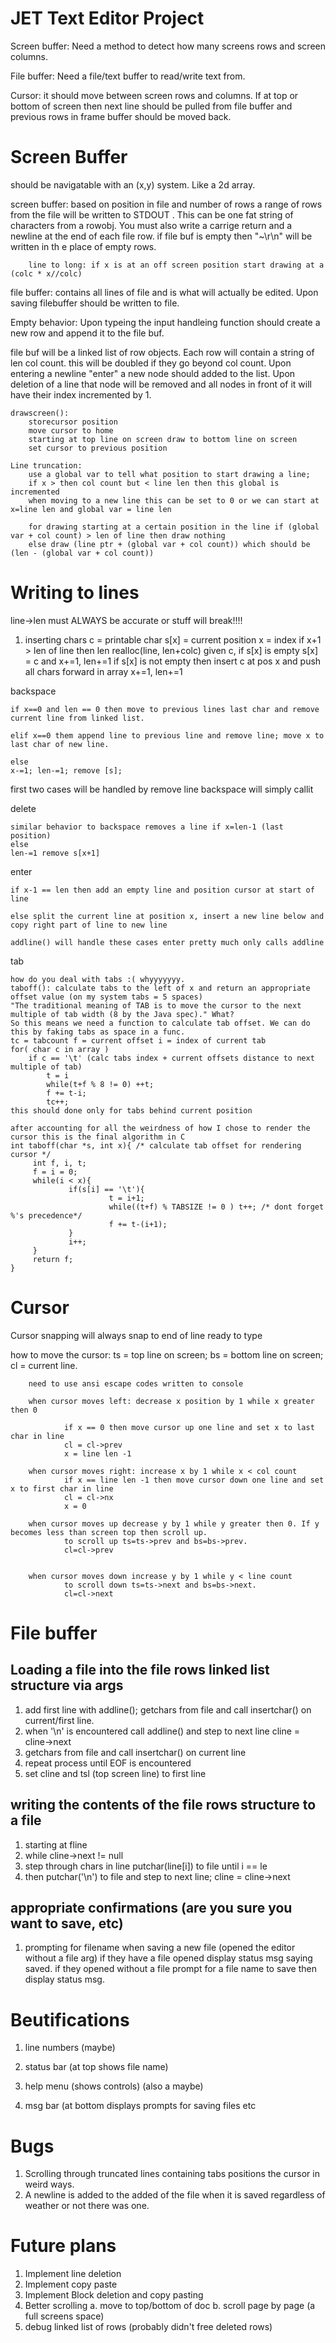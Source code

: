 # JET Text Editor Project

Screen buffer: Need a method to detect how many screens rows and screen columns. 

File buffer: Need a file/text buffer to read/write text from.

Cursor: it should move between screen rows and columns. If at top or bottom of screen then next line should be pulled from file buffer and previous rows in frame buffer should be moved back.


# Screen Buffer
should be navigatable with an (x,y) system. Like a 2d array.

screen buffer: based on position in file and number of rows a range of rows from the file will be written to STDOUT
	       .  This can be one fat string of characters from a rowobj. You must also write a carrige return and
		a newline at the end of each file row. if file buf is empty then "~\r\n" will be written in th
		e place of empty rows.

		line to long: if x is at an off screen position start drawing at a (colc * x//colc)
				

file buffer: contains all lines of file and is what will actually be edited. Upon saving filebuffer should be
written to file.

Empty behavior: Upon typeing the input handleing function should create a new row and append it to
	     the file buf.

file buf will be a linked list of row objects. Each row will contain a string of len col count.
this will be doubled if they go beyond col count. Upon entering a newline "enter" a new node should
added to the list. Upon deletion of a line that node will be removed and all nodes in front of it
will have their index incremented by 1.	    

	drawscreen():
		storecursor position
		move cursor to home 
		starting at top line on screen draw to bottom line on screen
		set cursor to previous position

	Line truncation:
		use a global var to tell what position to start drawing a line;
		if x > then col count but < line len then this global is incremented 
		when moving to a new line this can be set to 0 or we can start at x=line len and global var = line len

		for drawing starting at a certain position in the line if (global var + col count) > len of line then draw nothing
		else draw (line ptr + (global var + col count)) which should be (len - (global var + col count))



# Writing to lines

line->len must ALWAYS be accurate or stuff will break!!!!

1. inserting chars
	c = printable char
	s[x] = current position
	x = index
	if x+1 > len of line then len realloc(line, len+colc)
	given c, if s[x] is empty s[x] = c and x+=1, len+=1
		if s[x] is not empty then insert c at pos x and push all chars forward in array
		x+=1, len+=1

backspace

	if x==0 and len == 0 then move to previous lines last char and remove current line from linked list.

	elif x==0 them append line to previous line and remove line; move x to last char of new line.

	else
	x-=1; len-=1; remove [s];

first two cases will be handled by remove line backspace will simply callit

 delete

	similar behavior to backspace removes a line if x=len-1 (last position)
	else
	len-=1 remove s[x+1]


enter

	if x-1 == len then add an empty line and position cursor at start of line

	else split the current line at position x, insert a new line below and copy right part of line to new line

	addline() will handle these cases enter pretty much only calls addline

tab 

	how do you deal with tabs :( whyyyyyyy.
	taboff(): calculate tabs to the left of x and return an appropriate offset value (on my system tabs = 5 spaces)
	"The traditional meaning of TAB is to move the cursor to the next multiple of tab width (8 by the Java spec)." What?
	So this means we need a function to calculate tab offset. We can do this by faking tabs as space in a func.
	tc = tabcount f = current offset i = index of current tab
	for( char c in array )
		if c == '\t' (calc tabs index + current offsets distance to next multiple of tab)
			t = i
			while(t+f % 8 != 0) ++t;
			f += t-i;
			tc++;
	this should done only for tabs behind current position
	
	after accounting for all the weirdness of how I chose to render the cursor this is the final algorithm in C
	int taboff(char *s, int x){ /* calculate tab offset for rendering cursor */
         int f, i, t;
         f = i = 0;
         while(i < x){
                 if(s[i] == '\t'){
                          t = i+1;
                          while((t+f) % TABSIZE != 0 ) t++; /* dont forget %'s precedence*/
                          f += t-(i+1); 
                 }
                 i++;
         }
         return f;
 	}

# Cursor
Cursor snapping will always snap to end of line ready to type

how to move the cursor: 
		ts = top line on screen; bs = bottom line on screen; cl = current line.

		need to use ansi escape codes written to console

		when cursor moves left: decrease x position by 1 while x greater then 0
				
				if x == 0 then move cursor up one line and set x to last char in line
				cl = cl->prev
				x = line len -1

		when cursor moves right: increase x by 1 while x < col count
				if x == line len -1 then move cursor down one line and set x to first char in line
				cl = cl->nx
				x = 0

		when cursor moves up decrease y by 1 while y greater then 0. If y becomes less than screen top then scroll up.
				to scroll up ts=ts->prev and bs=bs->prev.	
				cl=cl->prev
				

		when cursor moves down increase y by 1 while y < line count
				to scroll down ts=ts->next and bs=bs->next.	
				cl=cl->next


# File buffer
## Loading a file into the file rows linked list structure via args
1. add first line with addline(); getchars from file and call insertchar() on current/first line.
2. when '\n' is encountered call addline() and step to next line cline = cline->next
3. getchars from file and call insertchar() on current line
4. repeat process until EOF is encountered
5. set cline and tsl (top screen line) to first line

## writing the contents of the file rows structure to a file
1. starting at fline
2. while cline->next != null
3. step through chars in line putchar(line[i]) to file until i == le
4. then putchar('\n') to file and step to next line; cline = cline->next

## appropriate confirmations (are you sure you want to save, etc)

1. prompting for filename when saving a new file (opened the editor without a file arg)
if they have a file opened display status msg saying <filename> saved.
if they opened without a file prompt for a file name to save then display status msg.



# Beutifications

1. line numbers (maybe)

2. status bar (at top shows file name)

3. help menu (shows controls) (also a maybe)

4. msg bar (at bottom displays prompts for saving files etc





# Bugs
1. Scrolling through truncated lines containing tabs positions the cursor in weird ways.
2. A newline is added to the added of the file when it is saved regardless of weather or not there was one.
	
# Future plans
1. Implement line deletion
2. Implement copy paste
3. Implement Block deletion and copy pasting
4. Better scrolling
	a. move to top/bottom of doc
	b. scroll page by page (a full screens space)
5. debug linked list of rows (probably didn't free deleted rows)
